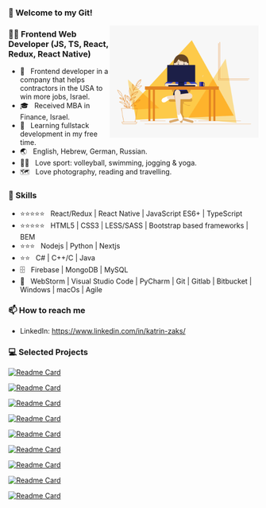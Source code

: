 ### 🚀 Welcome to my Git!

<!--
**Catherine358/Catherine358** is a ✨ _special_ ✨ repository because its `README.md` (this file) appears on your GitHub profile.

Here are some ideas to get you started:

- 🔭 I’m currently working on ...
- 🌱 I’m currently learning ...
- 👯 I’m looking to collaborate on ...
- 🤔 I’m looking for help with ...
- 💬 Ask me about ...
- 📫 How to reach me: ...
- 😄 Pronouns: ...
- ⚡ Fun fact: ...
-->

<img align="right" alt="GIF" src="https://github.com/Catherine358/Catherine358/blob/main/main.gif" width="300"/>

<h3> 👩‍💻 Frontend Web Developer (JS, TS, React, Redux, React Native) </h3>

- 💼 &nbsp; Frontend developer in a company that helps contractors in the USA to win more jobs, Israel.
- 🎓 &nbsp; Received MBA in Finance, Israel.
- 🌱 &nbsp; Learning fullstack development in my free time.
- 🌏 &nbsp; English, Hebrew, German, Russian.
- 🏃‍♀ &nbsp; Love sport: volleyball, swimming, jogging & yoga.
- 🗺️ &nbsp; Love photography, reading and travelling.

<h3>📜 Skills </h3>

 - ⭐⭐⭐⭐⭐ &nbsp; React/Redux | React Native | JavaScript ES6+ | TypeScript
 - ⭐⭐⭐⭐⭐ &nbsp; HTML5 | CSS3 | LESS/SASS | Bootstrap based frameworks | BEM
 - ⭐⭐⭐ &nbsp; Nodejs | Python | Nextjs
 - ⭐⭐ &nbsp; C# | C++/C | Java
 - 🗄️ &nbsp; Firebase | MongoDB | MySQL
 - 🔧 &nbsp; WebStorm | Visual Studio Code | PyCharm | Git | Gitlab | Bitbucket | Windows | macOs | Agile

<h3>📫 How to reach me </h3>

- LinkedIn: https://www.linkedin.com/in/katrin-zaks/
 
<h3> 💻 Selected Projects </h3>

[![Readme Card](https://github-readme-stats.vercel.app/api/pin/?username=Catherine358&repo=google-form-filling-bot)](https://github.com/Catherine358/nextjs-course-meetups)

[![Readme Card](https://github-readme-stats.vercel.app/api/pin/?username=Catherine358&repo=google-form-filling-bot)](https://github.com/Catherine358/google-form-filling-bot)

[![Readme Card](https://github-readme-stats.vercel.app/api/pin/?username=Catherine358&repo=fly-tickets-search)](https://github.com/Catherine358/fly-tickets-search)

[![Readme Card](https://github-readme-stats.vercel.app/api/pin/?username=Catherine358&repo=linkedin-save-jobs-bot)](https://github.com/Catherine358/linkedin-save-jobs-bot)

[![Readme Card](https://github-readme-stats.vercel.app/api/pin/?username=Catherine358&repo=turtle-game)](https://github.com/Catherine358/turtle-game)

[![Readme Card](https://github-readme-stats.vercel.app/api/pin/?username=Catherine358&repo=ludus)](https://github.com/Catherine358/ludus)

[![Readme Card](https://github-readme-stats.vercel.app/api/pin/?username=Catherine358&repo=propets)](https://github.com/Catherine358/propets)

[![Readme Card](https://github-readme-stats.vercel.app/api/pin/?username=Catherine358&repo=ticket-service-user)](https://github.com/Catherine358/ticket-service-user)

[![Readme Card](https://github-readme-stats.vercel.app/api/pin/?username=Catherine358&repo=reqpay)](https://github.com/Catherine358/reqpay)
